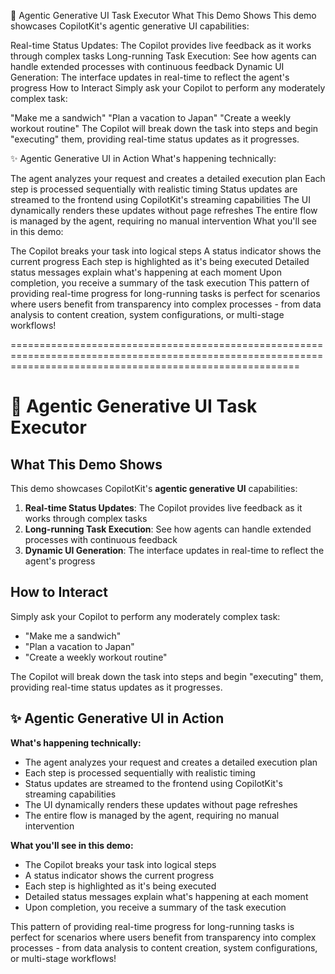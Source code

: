 🚀 Agentic Generative UI Task Executor
What This Demo Shows
This demo showcases CopilotKit's agentic generative UI capabilities:

Real-time Status Updates: The Copilot provides live feedback as it works through complex tasks
Long-running Task Execution: See how agents can handle extended processes with continuous feedback
Dynamic UI Generation: The interface updates in real-time to reflect the agent's progress
How to Interact
Simply ask your Copilot to perform any moderately complex task:

"Make me a sandwich"
"Plan a vacation to Japan"
"Create a weekly workout routine"
The Copilot will break down the task into steps and begin "executing" them, providing real-time status updates as it progresses.

✨ Agentic Generative UI in Action
What's happening technically:

The agent analyzes your request and creates a detailed execution plan
Each step is processed sequentially with realistic timing
Status updates are streamed to the frontend using CopilotKit's streaming capabilities
The UI dynamically renders these updates without page refreshes
The entire flow is managed by the agent, requiring no manual intervention
What you'll see in this demo:

The Copilot breaks your task into logical steps
A status indicator shows the current progress
Each step is highlighted as it's being executed
Detailed status messages explain what's happening at each moment
Upon completion, you receive a summary of the task execution
This pattern of providing real-time progress for long-running tasks is perfect for scenarios where users benefit from transparency into complex processes - from data analysis to content creation, system configurations, or multi-stage workflows!

==============================================================================================================================================================

# 🚀 Agentic Generative UI Task Executor

## What This Demo Shows

This demo showcases CopilotKit's **agentic generative UI** capabilities:
1. **Real-time Status Updates**: The Copilot provides live feedback as it works through complex tasks
2. **Long-running Task Execution**: See how agents can handle extended processes with continuous feedback
3. **Dynamic UI Generation**: The interface updates in real-time to reflect the agent's progress

## How to Interact

Simply ask your Copilot to perform any moderately complex task:
- "Make me a sandwich"
- "Plan a vacation to Japan"
- "Create a weekly workout routine"

The Copilot will break down the task into steps and begin "executing" them, providing real-time status updates as it progresses.

## ✨ Agentic Generative UI in Action

**What's happening technically:**
- The agent analyzes your request and creates a detailed execution plan
- Each step is processed sequentially with realistic timing
- Status updates are streamed to the frontend using CopilotKit's streaming capabilities
- The UI dynamically renders these updates without page refreshes
- The entire flow is managed by the agent, requiring no manual intervention

**What you'll see in this demo:**
- The Copilot breaks your task into logical steps
- A status indicator shows the current progress
- Each step is highlighted as it's being executed
- Detailed status messages explain what's happening at each moment
- Upon completion, you receive a summary of the task execution

This pattern of providing real-time progress for long-running tasks is perfect for scenarios where users benefit from transparency into complex processes - from data analysis to content creation, system configurations, or multi-stage workflows! 
